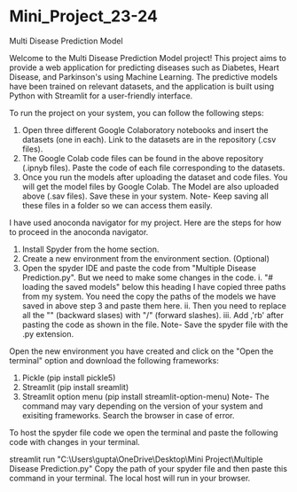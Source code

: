 # Mini_Project_23-24

Multi Disease Prediction Model

Welcome to the Multi Disease Prediction Model project! This project aims to provide a web application for predicting diseases such as Diabetes, Heart Disease, and Parkinson's using Machine Learning. The predictive models have been trained on relevant datasets, and the application is built using Python with Streamlit for a user-friendly interface.

To run the project on your system, you can follow the following steps:
1. Open three different Google Colaboratory notebooks and insert the datasets (one in each).
   Link to the datasets are in the repository (.csv files).
2. The Google Colab code files can be found in the above repository (.ipnyb files).
   Paste the code of each file corresponding to the datasets.
3. Once you run the models after uploading the dataset and code files. You will get the model files by Google Colab.
   The Model are also uploaded above (.sav files). Save these in your system.
Note- Keep saving all these files in a folder so we can access them easily.

I have used anoconda navigator for my project. Here are the steps for how to proceed in the anoconda navigator.
1. Install Spyder from the home section.
2. Create a new environment from the environment section. (Optional)
3. Open the spyder IDE and paste the code from "Multiple Disease Prediction.py". But we need to make some changes in the code.
   i. "# loading the saved models" below this heading I have copied three paths from my system. You need the copy the paths of the models we have saved in above step 3 and paste them here.
   ii. Then you need to replace all the "\" (backward slases) with "/" (forward slashes).
   iii. Add ,'rb' after pasting the code as shown in the file.
Note- Save the spyder file with the .py extension.

Open the new environment you have created and click on the "Open the terminal" option and download the following frameworks: 
1. Pickle (pip install pickle5)
2. Streamlit (pip install sreamlit)
3. Streamlit option menu (pip install streamlit-option-menu)
Note- The command may vary depending on the version of your system and exisiting frameworks. Search the browser in case of error.
   
To host the spyder file code we open the terminal and paste the following code with changes in your terminal.

streamlit run "C:\Users\gupta\OneDrive\Desktop\Mini Project\Multiple Disease Prediction.py" 
   Copy the path of your spyder file and then paste this command in your terminal.
   The local host will run in your browser.

